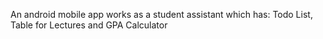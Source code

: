 An android mobile app works as a student assistant which has: Todo List, Table for Lectures and GPA Calculator
